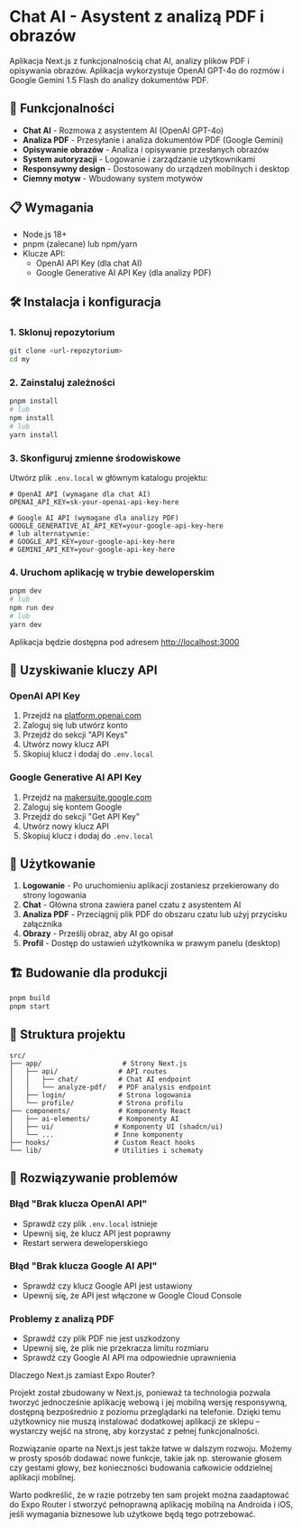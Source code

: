 # Chat AI - Asystent z analizą PDF i obrazów

Aplikacja Next.js z funkcjonalnością chat AI, analizy plików PDF i opisywania obrazów. Aplikacja wykorzystuje OpenAI GPT-4o do rozmów i Google Gemini 1.5 Flash do analizy dokumentów PDF.

## 🚀 Funkcjonalności

- **Chat AI** - Rozmowa z asystentem AI (OpenAI GPT-4o)
- **Analiza PDF** - Przesyłanie i analiza dokumentów PDF (Google Gemini)
- **Opisywanie obrazów** - Analiza i opisywanie przesłanych obrazów
- **System autoryzacji** - Logowanie i zarządzanie użytkownikami
- **Responsywny design** - Dostosowany do urządzeń mobilnych i desktop
- **Ciemny motyw** - Wbudowany system motywów

## 📋 Wymagania

- Node.js 18+ 
- pnpm (zalecane) lub npm/yarn
- Klucze API:
  - OpenAI API Key (dla chat AI)
  - Google Generative AI API Key (dla analizy PDF)

## 🛠️ Instalacja i konfiguracja

### 1. Sklonuj repozytorium

```bash
git clone <url-repozytorium>
cd my
```

### 2. Zainstaluj zależności

```bash
pnpm install
# lub
npm install
# lub
yarn install
```

### 3. Skonfiguruj zmienne środowiskowe

Utwórz plik `.env.local` w głównym katalogu projektu:

```env
# OpenAI API (wymagane dla chat AI)
OPENAI_API_KEY=sk-your-openai-api-key-here

# Google AI API (wymagane dla analizy PDF)
GOOGLE_GENERATIVE_AI_API_KEY=your-google-api-key-here
# lub alternatywnie:
# GOOGLE_API_KEY=your-google-api-key-here
# GEMINI_API_KEY=your-google-api-key-here
```

### 4. Uruchom aplikację w trybie deweloperskim

```bash
pnpm dev
# lub
npm run dev
# lub
yarn dev
```

Aplikacja będzie dostępna pod adresem [http://localhost:3000](http://localhost:3000)

## 🔧 Uzyskiwanie kluczy API

### OpenAI API Key
1. Przejdź na [platform.openai.com](https://platform.openai.com)
2. Zaloguj się lub utwórz konto
3. Przejdź do sekcji "API Keys"
4. Utwórz nowy klucz API
5. Skopiuj klucz i dodaj do `.env.local`

### Google Generative AI API Key
1. Przejdź na [makersuite.google.com](https://makersuite.google.com)
2. Zaloguj się kontem Google
3. Przejdź do sekcji "Get API Key"
4. Utwórz nowy klucz API
5. Skopiuj klucz i dodaj do `.env.local`

## 📱 Użytkowanie

1. **Logowanie** - Po uruchomieniu aplikacji zostaniesz przekierowany do strony logowania
2. **Chat** - Główna strona zawiera panel czatu z asystentem AI
3. **Analiza PDF** - Przeciągnij plik PDF do obszaru czatu lub użyj przycisku załącznika
4. **Obrazy** - Prześlij obraz, aby AI go opisał
5. **Profil** - Dostęp do ustawień użytkownika w prawym panelu (desktop)

## 🏗️ Budowanie dla produkcji

```bash
pnpm build
pnpm start
```

## 📁 Struktura projektu

```
src/
├── app/                    # Strony Next.js
│   ├── api/               # API routes
│   │   ├── chat/          # Chat AI endpoint
│   │   └── analyze-pdf/   # PDF analysis endpoint
│   ├── login/             # Strona logowania
│   └── profile/           # Strona profilu
├── components/            # Komponenty React
│   ├── ai-elements/       # Komponenty AI
│   ├── ui/               # Komponenty UI (shadcn/ui)
│   └── ...               # Inne komponenty
├── hooks/                # Custom React hooks
└── lib/                  # Utilities i schematy
```

## 🐛 Rozwiązywanie problemów

### Błąd "Brak klucza OpenAI API"
- Sprawdź czy plik `.env.local` istnieje
- Upewnij się, że klucz API jest poprawny
- Restart serwera deweloperskiego

### Błąd "Brak klucza Google AI API"
- Sprawdź czy klucz Google API jest ustawiony
- Upewnij się, że API jest włączone w Google Cloud Console

### Problemy z analizą PDF
- Sprawdź czy plik PDF nie jest uszkodzony
- Upewnij się, że plik nie przekracza limitu rozmiaru
- Sprawdź czy Google AI API ma odpowiednie uprawnienia



Dlaczego Next.js zamiast Expo Router?

Projekt został zbudowany w Next.js, ponieważ ta technologia pozwala tworzyć jednocześnie aplikację webową i jej mobilną wersję responsywną, dostępną bezpośrednio z poziomu przeglądarki na telefonie. Dzięki temu użytkownicy nie muszą instalować dodatkowej aplikacji ze sklepu – wystarczy wejść na stronę, aby korzystać z pełnej funkcjonalności.

Rozwiązanie oparte na Next.js jest także łatwe w dalszym rozwoju. Możemy w prosty sposób dodawać nowe funkcje, takie jak np. sterowanie głosem czy gestami głowy, bez konieczności budowania całkowicie oddzielnej aplikacji mobilnej.

Warto podkreślić, że w razie potrzeby ten sam projekt można zaadaptować do Expo Router i stworzyć pełnoprawną aplikację mobilną na Androida i iOS, jeśli wymagania biznesowe lub użytkowe będą tego potrzebować.